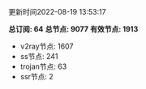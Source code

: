 更新时间2022-08-19 13:53:17

**总订阅: 64**
**总节点: 9077**
**有效节点: 1913**
- v2ray节点: 1607
- ss节点: 241
- trojan节点: 63
- ssr节点: 2
